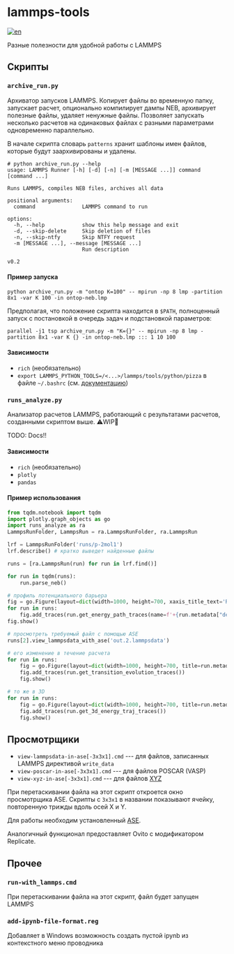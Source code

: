 lammps-tools
============

[![en](https://img.shields.io/badge/lang-en-red.svg)](https://github.com/xtotdam/lammps-tools/blob/master/README.en.md)

Разные полезности для удобной работы с LAMMPS

## Скрипты

### `archive_run.py`

Архиватор запусков LAMMPS. Копирует файлы во временную папку, запускает расчет, опционально компилирует дампы NEB, архивирует полезные файлы, удаляет ненужные файлы.
Позволяет запускать несколько расчетов на одинаковых файлах с разными параметрами одновременно параллельно.

В начале скрипта словарь `patterns` хранит шаблоны имен файлов, которые будут заархивированы и удалены.

```
# python archive_run.py --help
usage: LAMMPS Runner [-h] [-d] [-n] [-m [MESSAGE ...]] command [command ...]

Runs LAMMPS, compiles NEB files, archives all data

positional arguments:
  command               LAMMPS command to run

options:
  -h, --help            show this help message and exit
  -d, --skip-delete     Skip deletion of files
  -n, --skip-ntfy       Skip NTFY request
  -m [MESSAGE ...], --message [MESSAGE ...]
                        Run description

v0.2
```

#### Пример запуска

`python archive_run.py -m "ontop K=100" -- mpirun -np 8 lmp -partition 8x1 -var K 100 -in ontop-neb.lmp`

Предполагая, что положение скрипта находится в `$PATH`, полноценный запуск с постановкой в очередь задач и подстановкой параметров:

`parallel -j1 tsp archive_run.py -m "K={}" -- mpirun -np 8 lmp -partition 8x1 -var K {} -in ontop-neb.lmp ::: 1 10 100`

#### Зависимости

* `rich` (необязательно)
* `export LAMMPS_PYTHON_TOOLS=/<...>/lammps/tools/python/pizza` в файле `~/.bashrc` (см. [документацию](https://github.com/lammps/lammps/tree/develop/tools/python))

### `runs_analyze.py`

Анализатор расчетов LAMMPS, работающий с результатами расчетов, созданными скриптом выше. :warning:WIP:construction:

TODO: Docs!!

#### Зависимости

* `rich` (необязательно)
* `plotly`
* `pandas`

#### Пример использования

```py
from tqdm.notebook import tqdm
import plotly.graph_objects as go
import runs_analyze as ra
LammpsRunFolder, LammpsRun = ra.LammpsRunFolder, ra.LammpsRun

lrf = LammpsRunFolder('runs/p-2mol1')
lrf.describe() # кратко выведет найденные файлы

runs = [ra.LammpsRun(run) for run in lrf.find()]

for run in tqdm(runs):
    run.parse_neb()

# профиль потенциального барьера
fig = go.Figure(layout=dict(width=1000, height=700, xaxis_title_text='Reaction coordinate', yaxis_title_text='Energy, kcal/mol'))
for run in runs:
    fig.add_traces(run.get_energy_path_traces(name=f'+{run.metadata["description"]}'))
fig.show()

# просмотреть требуемый файл с помощью ASE
runs[2].view_lammpsdata_with_ase('out.2.lammpsdata')

# его изменение в течение расчета
for run in runs:
    fig = go.Figure(layout=dict(width=1000, height=700, title=run.metadata['description']))
    fig.add_traces(run.get_transition_evolution_traces())
    fig.show()

# то же в 3D
for run in runs:
    fig = go.Figure(layout=dict(width=1000, height=700, title=run.metadata['description']))
    fig.add_traces(run.get_3d_energy_traj_traces())
    fig.show()
```

## Просмотрщики

* `view-lammpsdata-in-ase[-3x3x1].cmd` --- для файлов, записанных LAMMPS директивой `write_data`
* `view-poscar-in-ase[-3x3x1].cmd` --- для файлов POSCAR (VASP)
* `view-xyz-in-ase[-3x3x1].cmd` --- для файлов [XYZ](https://en.wikipedia.org/wiki/XYZ_file_format)

При перетаскивании файла на этот скрипт откроется окно просмотрщика ASE. Скрипты с `3x3x1` в названии показывают ячейку, повторенную трижды вдоль осей X и Y.

Для работы необходим установленный [ASE](https://wiki.fysik.dtu.dk/ase/).

Аналогичный функционал предоставляет Ovito с модификатором Replicate.


## Прочее

### `run-with_lammps.cmd`

При перетаскивании файла на этот скрипт, файл будет запущен LAMMPS

### `add-ipynb-file-format.reg`

Добавляет в Windows возможность создать пустой ipynb из контекстного меню проводника
